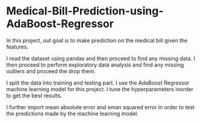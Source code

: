 # Medical-Bill-Prediction-using-AdaBoost-Regressor

In this project, out goal is to make prediction on the medical bill given the features.

I read the dataset using pandas and then proceed to find any missing data. I then proceed to perform exploratory data analysis and find any missing outliers and proceed the drop them.

I split the data into training and testing part. I use the AdaBoost Regressor machine learning model for this project. I tune the hyperparameters inorder to get the best results.
 
I further import mean absolute error and eman squared error in order to test the predictions made by the machine learning model.
